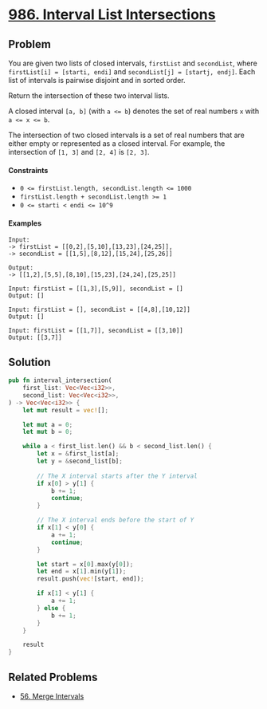 # [986. Interval List Intersections](https://leetcode.com/problems/interval-list-intersections/)

## Problem

You are given two lists of closed intervals, `firstList` and `secondList`,
where `firstList[i] = [starti, endi]` and `secondList[j] = [startj, endj]`. Each
list of intervals is pairwise disjoint and in sorted order.

Return the intersection of these two interval lists.

A closed interval `[a, b]` (with `a <= b`) denotes the set of real numbers `x`
with `a <= x <= b`.

The intersection of two closed intervals is a set of real numbers that are
either empty or represented as a closed interval. For example, the intersection
of `[1, 3]` and `[2, 4]` is `[2, 3]`.

#### Constraints

* `0 <= firstList.length, secondList.length <= 1000`
* `firstList.length + secondList.length >= 1`
* `0 <= starti < endi <= 10^9`

#### Examples

```text
Input: 
-> firstList = [[0,2],[5,10],[13,23],[24,25]], 
-> secondList = [[1,5],[8,12],[15,24],[25,26]]

Output: 
-> [[1,2],[5,5],[8,10],[15,23],[24,24],[25,25]]
```

```text
Input: firstList = [[1,3],[5,9]], secondList = []
Output: []
```

```text
Input: firstList = [], secondList = [[4,8],[10,12]]
Output: []
```

```text
Input: firstList = [[1,7]], secondList = [[3,10]]
Output: [[3,7]]
```


## Solution

```rust
pub fn interval_intersection(
    first_list: Vec<Vec<i32>>,
    second_list: Vec<Vec<i32>>,
) -> Vec<Vec<i32>> {
    let mut result = vec![];

    let mut a = 0;
    let mut b = 0;

    while a < first_list.len() && b < second_list.len() {
        let x = &first_list[a];
        let y = &second_list[b];
        
        // The X interval starts after the Y interval
        if x[0] > y[1] {
            b += 1;
            continue;
        }

        // The X interval ends before the start of Y
        if x[1] < y[0] {
            a += 1;
            continue;
        }

        let start = x[0].max(y[0]);
        let end = x[1].min(y[1]);
        result.push(vec![start, end]);

        if x[1] < y[1] {
            a += 1;
        } else {
            b += 1;
        }
    }

    result
}
```

## Related Problems

* [56. Merge Intervals](/000%20-%20099/56%20-%20Merge%20Intervals.md)